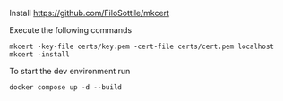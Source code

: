 Install https://github.com/FiloSottile/mkcert

Execute the following commands
```
mkcert -key-file certs/key.pem -cert-file certs/cert.pem localhost
mkcert -install
```

To start the dev environment run
```
docker compose up -d --build
```